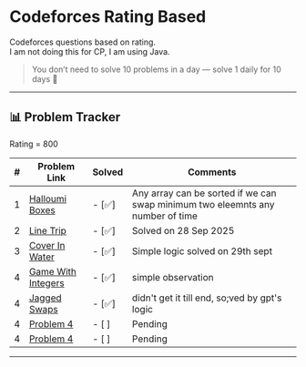 # Codeforces Rating Based
Codeforces questions based on rating.  
I am not doing this for CP, I am using Java.  

> You don’t need to solve 10 problems in a day — solve 1 daily for 10 days 🚀

---

## 📊 Problem Tracker

Rating = 800

| #   | Problem Link                                                                 | Solved | Comments               |
|-----|------------------------------------------------------------------------------|--------|------------------------|
| 1   | [Halloumi Boxes](https://codeforces.com/problemset/problem/1903/A)                  | - [✅]  | Any array can be sorted if we can swap minimum two eleemnts any number of time            |
| 2   | [Line Trip](https://codeforces.com/problemset/problem/1901/A)                  | - [✅]  | Solved on 28 Sep 2025   |
| 3   | [Cover In Water](https://codeforces.com/problemset/problem/1900/A)                 | - [✅]  |  Simple logic solved on 29th sept |
| 4   | [Game With Integers](https://codeforces.com/problemset/problem/1899/A)                | - [✅]  | simple observation                 |
| 4   | [Jagged Swaps](https://codeforces.com/problemset/problem/1896/A)                | - [✅]  | didn't get it till end, so;ved by gpt's logic                 |
| 4   | [Problem 4](https://codeforces.com/problemset/problem/158/A)                | - [ ]  | Pending                 |
| 4   | [Problem 4](https://codeforces.com/problemset/problem/158/A)                | - [ ]  | Pending                 |


---

